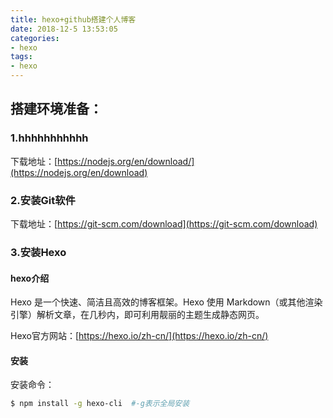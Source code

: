 ```yaml
---
title: hexo+github搭建个人博客
date: 2018-12-5 13:53:05
categories: 
- hexo
tags: 
- hexo
---
```


## 搭建环境准备：

### 1.hhhhhhhhhhh

下载地址：[https://nodejs.org/en/download/](https://nodejs.org/en/download)

### 2.安装Git软件

下载地址：[https://git-scm.com/download](https://git-scm.com/download)

### 3.安装Hexo

#### hexo介绍

Hexo 是一个快速、简洁且高效的博客框架。Hexo 使用 Markdown（或其他渲染引擎）解析文章，在几秒内，即可利用靓丽的主题生成静态网页。

Hexo官方网站：[https://hexo.io/zh-cn/](https://hexo.io/zh-cn/)

#### 安装

安装命令：
``` bash
$ npm install -g hexo-cli  #-g表示全局安装
```
